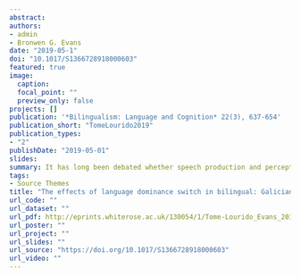 ```yaml
---
abstract:
authors:
- admin
- Bronwen G. Evans
date: "2019-05-1"
doi: "10.1017/S1366728918000603"
featured: true
image:
  caption: 
  focal_point: ""
  preview_only: false
projects: []
publication: '*Bilingualism: Language and Cognition* 22(3), 637-654'
publication_short: "TomeLourido2019"
publication_types:
- "2"
publishDate: "2019-05-01"
slides: 
summary: It has long been debated whether speech production and perception remain flexible in adulthood. The current study investigates the effects of language dominance switch in Galician new speakers (neofalantes) who are raised with Spanish as a primary language and learn Galician at an early age in a bilingual environment, but in adolescence, decide to switch to using Galician almost exclusively, for ideological reasons. Results showed that neofalantes pattern with Spanish-dominants in their perception and production of mid-vowel and fricative contrasts, but with Galician-dominants in their realisation of unstressed word-final vowels, a highly salient feature of Galician. These results are taken to suggest that despite early exposure to Galician, high motivation and almost exclusive Galician language use post-switch, there are limitations to what neofalantes can learn in both production and perception, but that the hybrid categories they appear to develop may function as opportunities to mark identity within a particular community.
tags:
- Source Themes
title: "The effects of language dominance switch in bilingual: Galician new speakers' speech production and perception"
url_code: ""
url_dataset: ""
url_pdf: http://eprints.whiterose.ac.uk/130054/1/Tome-Lourido_Evans_2018_BLC_pre-print.pdf
url_poster: ""
url_project: ""
url_slides: ""
url_source: "https://doi.org/10.1017/S1366728918000603"
url_video: ""
---
```

